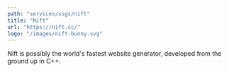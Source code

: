 ```yaml
---
path: "services/ssgs/nift"
title: "Nift"
url: "https://nift.cc/"
logo: "/images/nift-bunny.svg"
---
```


Nift is possibly the world's fastest website generator, developed from the ground up in C++.
